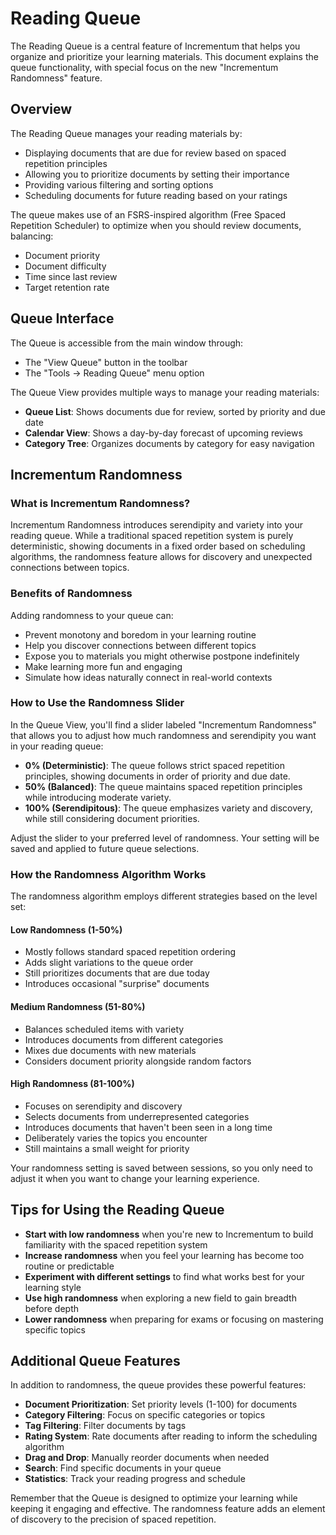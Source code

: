 # Reading Queue

The Reading Queue is a central feature of Incrementum that helps you organize and prioritize your learning materials. This document explains the queue functionality, with special focus on the new "Incrementum Randomness" feature.

## Overview

The Reading Queue manages your reading materials by:

- Displaying documents that are due for review based on spaced repetition principles
- Allowing you to prioritize documents by setting their importance
- Providing various filtering and sorting options
- Scheduling documents for future reading based on your ratings

The queue makes use of an FSRS-inspired algorithm (Free Spaced Repetition Scheduler) to optimize when you should review documents, balancing:

- Document priority
- Document difficulty
- Time since last review
- Target retention rate

## Queue Interface

The Queue is accessible from the main window through:

- The "View Queue" button in the toolbar
- The "Tools → Reading Queue" menu option

The Queue View provides multiple ways to manage your reading materials:

- **Queue List**: Shows documents due for review, sorted by priority and due date
- **Calendar View**: Shows a day-by-day forecast of upcoming reviews
- **Category Tree**: Organizes documents by category for easy navigation

## Incrementum Randomness

### What is Incrementum Randomness?

Incrementum Randomness introduces serendipity and variety into your reading queue. While a traditional spaced repetition system is purely deterministic, showing documents in a fixed order based on scheduling algorithms, the randomness feature allows for discovery and unexpected connections between topics.

### Benefits of Randomness

Adding randomness to your queue can:

- Prevent monotony and boredom in your learning routine
- Help you discover connections between different topics
- Expose you to materials you might otherwise postpone indefinitely
- Make learning more fun and engaging
- Simulate how ideas naturally connect in real-world contexts

### How to Use the Randomness Slider

In the Queue View, you'll find a slider labeled "Incrementum Randomness" that allows you to adjust how much randomness and serendipity you want in your reading queue:

- **0% (Deterministic)**: The queue follows strict spaced repetition principles, showing documents in order of priority and due date.
- **50% (Balanced)**: The queue maintains spaced repetition principles while introducing moderate variety.
- **100% (Serendipitous)**: The queue emphasizes variety and discovery, while still considering document priorities.

Adjust the slider to your preferred level of randomness. Your setting will be saved and applied to future queue selections.

### How the Randomness Algorithm Works

The randomness algorithm employs different strategies based on the level set:

#### Low Randomness (1-50%)
- Mostly follows standard spaced repetition ordering
- Adds slight variations to the queue order
- Still prioritizes documents that are due today
- Introduces occasional "surprise" documents

#### Medium Randomness (51-80%)
- Balances scheduled items with variety
- Introduces documents from different categories
- Mixes due documents with new materials
- Considers document priority alongside random factors

#### High Randomness (81-100%)
- Focuses on serendipity and discovery
- Selects documents from underrepresented categories
- Introduces documents that haven't been seen in a long time
- Deliberately varies the topics you encounter
- Still maintains a small weight for priority

Your randomness setting is saved between sessions, so you only need to adjust it when you want to change your learning experience.

## Tips for Using the Reading Queue

- **Start with low randomness** when you're new to Incrementum to build familiarity with the spaced repetition system
- **Increase randomness** when you feel your learning has become too routine or predictable
- **Experiment with different settings** to find what works best for your learning style
- **Use high randomness** when exploring a new field to gain breadth before depth
- **Lower randomness** when preparing for exams or focusing on mastering specific topics

## Additional Queue Features

In addition to randomness, the queue provides these powerful features:

- **Document Prioritization**: Set priority levels (1-100) for documents
- **Category Filtering**: Focus on specific categories or topics
- **Tag Filtering**: Filter documents by tags
- **Rating System**: Rate documents after reading to inform the scheduling algorithm
- **Drag and Drop**: Manually reorder documents when needed
- **Search**: Find specific documents in your queue
- **Statistics**: Track your reading progress and schedule

Remember that the Queue is designed to optimize your learning while keeping it engaging and effective. The randomness feature adds an element of discovery to the precision of spaced repetition. 